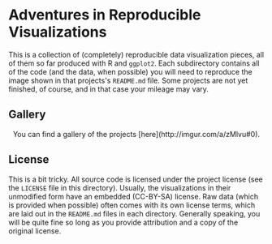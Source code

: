 # Adventures in Reproducible Visualizations

This is a collection of (completely) reproducible data visualization pieces,
all of them so far produced with R and `ggplot2`. Each subdirectory contains
all of the code (and the data, when possible) you will need to reproduce the
image shown in that projects's `README.md` file. Some projects are not yet
finished, of course, and in that case your mileage may vary.

## Gallery

<center>
You can find a gallery of the projects [here](http://imgur.com/a/zMlvu#0).
</center>

## License

This is a bit tricky. All source code is licensed under the project license
(see the `LICENSE` file in this directory). Usually, the visualizations in
their unmodified form have an embedded (CC-BY-SA) license. Raw data (which is
provided when possible) often comes with its own license terms, which are laid
out in the `README.md` files in each directory. Generally speaking, you will be
quite fine so long as you provide attribution and a copy of the original
license.
